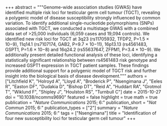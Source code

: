 +++
abstract = """Genome-wide association studies (GWAS) have identified multiple risk loci for testicular germ cell tumour (TGCT), revealing a polygenic model of disease susceptibility strongly influenced by common variation. To identify additional single-nucleotide polymorphisms (SNPs) associated with TGCT, we conducted a multistage GWAS with a combined data set of >25,000 individuals (6,059 cases and 19,094 controls). We identified new risk loci for TGCT at 3q23 (rs11705932, TFDP2, P=1.5 × 10−9), 11q14.1 (rs7107174, GAB2, P=9.7 × 10−11), 16p13.13 (rs4561483, GSPT1, P=1.6 × 10−8) and 16q24.2 (rs55637647, ZFPM1, P=3.4 × 10−9). We additionally present detailed functional analysis of these loci, identifying a statistically significant relationship between rs4561483 risk genotype and increased GSPT1 expression in TGCT patient samples. These findings provide additional support for a polygenic model of TGCT risk and further insight into the biological basis of disease development."""
authors = ["Litchfield K", "Holroyd A", "Lloyd A", "Broderick P", "Nsengimana J", "Eeles R", "Easton DF", "Dudakia D", "Bishop DT", "Reid A", "Huddart RA", "Grotmol T", "Wiklund F", "Shipley J", "Houlston RS", "Turnbull C"]
date = 2015-10-27
doi = "10.1038/ncomms9690"
featured = false
highlight = true
math = true
publication = "*Nature Communications* 2015; 6:"
publication_short = "*Nat Commun* 2015; 6:"
publication_types = ["2"]
summary = "*Nature Communications* 2015; 6:"
tags = ["Nsengimana"]
title = "Identification of four new susceptibility loci for testicular germ cell tumour"
+++
